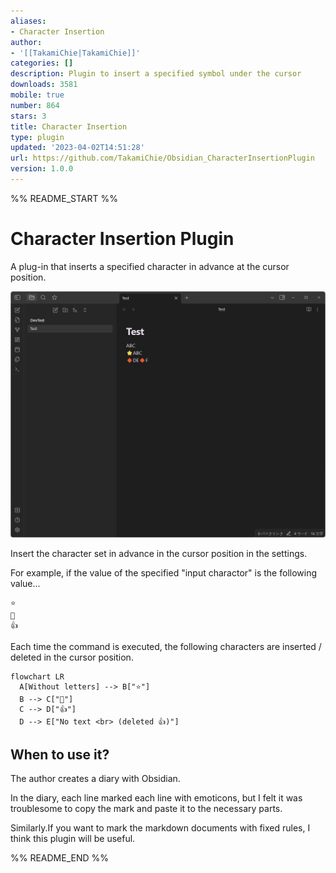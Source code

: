 ```yaml
---
aliases:
- Character Insertion
author:
- '[[TakamiChie|TakamiChie]]'
categories: []
description: Plugin to insert a specified symbol under the cursor
downloads: 3581
mobile: true
number: 864
stars: 3
title: Character Insertion
type: plugin
updated: '2023-04-02T14:51:28'
url: https://github.com/TakamiChie/Obsidian_CharacterInsertionPlugin
version: 1.0.0
---
```


%% README_START %%

# Character Insertion Plugin

A plug-in that inserts a specified character in advance at the cursor position.

![demo](https://raw.githubusercontent.com/TakamiChie/Obsidian_CharacterInsertionPlugin/HEAD/demo.gif)

Insert the character set in advance in the cursor position in the settings.

For example, if the value of the specified "input charactor" is the following value...

```
⭐
🔶
👍
```

Each time the command is executed, the following characters are inserted / deleted in the cursor position.

```mermaid
flowchart LR
  A[Without letters] --> B["⭐"]
  B --> C["🔶"]
  C --> D["👍"]
  D --> E["No text <br> (deleted 👍)"]
```

## When to use it?

The author creates a diary with Obsidian.

In the diary, each line marked each line with emoticons, but I felt it was troublesome to copy the mark and paste it to the necessary parts.

Similarly.If you want to mark the markdown documents with fixed rules, I think this plugin will be useful.

%% README_END %%